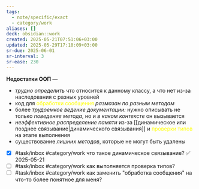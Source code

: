 ```yaml
---
tags:
  - note/specific/exact
  - category/work
aliases: []
deck: obsidian::work
created: 2025-05-21T07:51:06+03:00
updated: 2025-05-29T17:10:09+03:00
sr-due: 2025-06-01
sr-interval: 3
sr-ease: 230
---
```


**Недостатки ООП**
—
- *трудно определить* что относится к данному классу, а что нет из-за наследования с разных уровней
- код для <font color="#ffff00">обработки сообщения</font> *размазан по разным методам*
- более *трудоемкое ведение документации:* нужно описывать не только *поведение метода*, но и *в каком контексте* он вызывается
- *неэффективное распределение памяти* из-за [[динамическое или позднее связывание|динамического связывания]] и <font color="#ffff00">проверки типов</font> на этапе выполнения
- существование *лишних методов*, которые не могут быть удалены

- [x] #task/inbox #category/work что такое динамическое связывание? ✅ 2025-05-21
- [ ] #task/inbox #category/work как выполняется проверка типов?
- [ ] #task/inbox #category/work как заменить "обработка сообщения" на что-то более понятное для меня?

